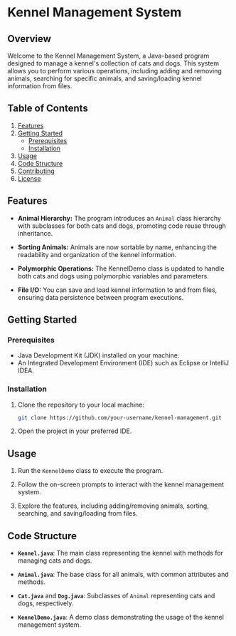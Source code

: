 # Kennel Management System

## Overview

Welcome to the Kennel Management System, a Java-based program designed to manage a kennel's collection of cats and dogs. This system allows you to perform various operations, including adding and removing animals, searching for specific animals, and saving/loading kennel information from files.

## Table of Contents

1. [Features](#features)
2. [Getting Started](#getting-started)
    - [Prerequisites](#prerequisites)
    - [Installation](#installation)
3. [Usage](#usage)
4. [Code Structure](#code-structure)
5. [Contributing](#contributing)
6. [License](#license)

## Features

- **Animal Hierarchy:** The program introduces an `Animal` class hierarchy with subclasses for both cats and dogs, promoting code reuse through inheritance.

- **Sorting Animals:** Animals are now sortable by name, enhancing the readability and organization of the kennel information.

- **Polymorphic Operations:** The KennelDemo class is updated to handle both cats and dogs using polymorphic variables and parameters.

- **File I/O:** You can save and load kennel information to and from files, ensuring data persistence between program executions.

## Getting Started

### Prerequisites

- Java Development Kit (JDK) installed on your machine.
- An Integrated Development Environment (IDE) such as Eclipse or IntelliJ IDEA.

### Installation

1. Clone the repository to your local machine:

    ```bash
    git clone https://github.com/your-username/kennel-management.git
    ```

2. Open the project in your preferred IDE.

## Usage

1. Run the `KennelDemo` class to execute the program.

2. Follow the on-screen prompts to interact with the kennel management system.

3. Explore the features, including adding/removing animals, sorting, searching, and saving/loading from files.

## Code Structure

- **`Kennel.java`**: The main class representing the kennel with methods for managing cats and dogs.

- **`Animal.java`**: The base class for all animals, with common attributes and methods.

- **`Cat.java`** and **`Dog.java`**: Subclasses of `Animal` representing cats and dogs, respectively.

- **`KennelDemo.java`**: A demo class demonstrating the usage of the kennel management system.
